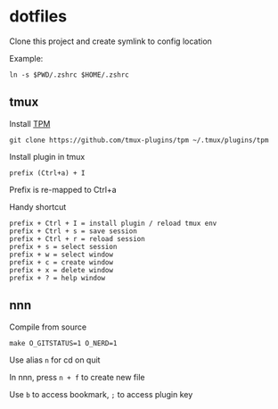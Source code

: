 # dotfiles

Clone this project and create symlink to config location

Example:

```
ln -s $PWD/.zshrc $HOME/.zshrc
```

## tmux

Install [TPM](https://github.com/tmux-plugins/tpm)

```
git clone https://github.com/tmux-plugins/tpm ~/.tmux/plugins/tpm
```

Install plugin in tmux

```
prefix (Ctrl+a) + I
```

Prefix is re-mapped to Ctrl+a

Handy shortcut

```
prefix + Ctrl + I = install plugin / reload tmux env
prefix + Ctrl + s = save session
prefix + Ctrl + r = reload session
prefix + s = select session
prefix + w = select window
prefix + c = create window
prefix + x = delete window
prefix + ? = help window
```

## nnn

Compile from source

```
make O_GITSTATUS=1 O_NERD=1
```

Use alias `n` for cd on quit

In nnn, press `n + f` to create new file

Use `b` to access bookmark, `;` to access plugin key
